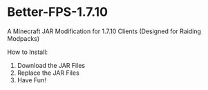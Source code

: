 # Better-FPS-1.7.10
A Minecraft JAR Modification for 1.7.10 Clients (Designed for Raiding Modpacks)

How to Install:

1. Download the JAR Files
2. Replace the JAR Files
3. Have Fun!
